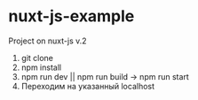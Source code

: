 # nuxt-js-example
Project on nuxt-js v.2
1. git clone
2. npm install
3. npm run dev || npm run build -> npm run start
4. Переходим на указанный localhost
